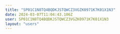 ```yaml
---
title: "SP01C1N8TQ4BQDKJSTQWCZ3VGZK0971K7K01X1N3"
date: 2024-03-07T11:04:43.106Z
user: SP01C1N8TQ4BQDKJSTQWCZ3VGZK0971K7K01X1N3
layout: "users"
---
```

    